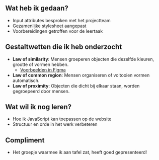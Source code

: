 ## Wat heb ik gedaan?
- Input attributes besproken met het projectteam
- Gezamenlijke stylesheet aangepast
- Voorbereidingen getroffen voor de leertaak

## Gestaltwetten die ik heb onderzocht
- **Law of similarity**: Mensen groeperen objecten die dezelfde kleuren, grootte of vormen hebben. 
    - [Voorbeelden in Figma](https://www.figma.com/design/XVudJXkubWdOC2j7fYHpFX/Untitled?node-id=1-158&t=NR5aEbRDgOhPYMNC-1)
- **Law of common region**: Mensen organiseren of voltooien vormen automatisch.
- **Law of proximity**: Objecten die dicht bij elkaar staan, worden gegroepeerd door mensen.

## Wat wil ik nog leren?
- Hoe ik JavaScript kan toepassen op de website
- Structuur en orde in het werk verbeteren

## Compliment
- Het groepje waarmee ik aan tafel zat, heeft goed gepresenteerd!
